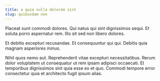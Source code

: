 ```yaml
---
title: a quia nulla dolorem sint
slug: quibusdam non
---
```


Placeat sunt commodi dolores. Qui natus qui sint dignissimos sequi. Et soluta porro aspernatur rem. Illo sit sed non libero dolores.

Et debitis excepturi recusandae. Et consequuntur qui qui. Debitis quia magnam asperiores minus.

Nihil quos nemo aut. Reprehenderit vitae excepturi necessitatibus. Rerum dolor voluptatem ut consequatur ut rem ipsam adipisci occaecati. Et temporibus dignissimos sint quia esse ex et quo. Commodi tempore error consectetur quia et architecto fugit ipsum alias.
